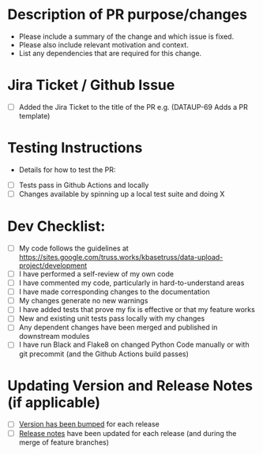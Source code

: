 # Description of PR purpose/changes

* Please include a summary of the change and which issue is fixed. 
* Please also include relevant motivation and context.
* List any dependencies that are required for this change.

# Jira Ticket / Github Issue #
- [ ] Added the Jira Ticket to the title of the PR e.g. (DATAUP-69 Adds a PR template)

# Testing Instructions
* Details for how to test the PR: 
- [ ] Tests pass in Github Actions and locally 
- [ ] Changes available by spinning up a local test suite and doing X

# Dev Checklist:

- [ ] My code follows the guidelines at https://sites.google.com/truss.works/kbasetruss/data-upload-project/development
- [ ] I have performed a self-review of my own code
- [ ] I have commented my code, particularly in hard-to-understand areas
- [ ] I have made corresponding changes to the documentation
- [ ] My changes generate no new warnings
- [ ] I have added tests that prove my fix is effective or that my feature works
- [ ] New and existing unit tests pass locally with my changes
- [ ] Any dependent changes have been merged and published in downstream modules
- [ ] I have run Black and Flake8 on changed Python Code manually or with git precommit (and the Github Actions build passes)

# Updating Version and Release Notes (if applicable)

- [ ] [Version has been bumped](https://semver.org/) for each release
- [ ] [Release notes](/RELEASE_NOTES.md) have been updated for each release (and during the merge of feature branches)
